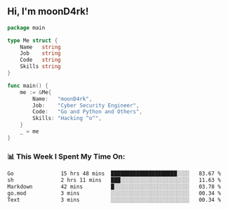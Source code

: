 <h2> Hi, I'm moonD4rk!</h2>

```go
package main

type Me struct {
	Name   string
	Job    string
	Code   string
	Skills string
}

func main() {
	me := &Me{
		Name:   "moonD4rk",
		Job:    "Cyber Security Engineer",
		Code:   "Go and Python and Others",
		Skills: "Hacking ^o^",
	}
	_ = me
}
```

<h3>📊 This Week I Spent My Time On:</h3>
<!-- <img align='right' src="https://github-readme-stats.vercel.app/api?username=moond4rk&show_icons=true&theme=radical", width="300" height="150"> -->

<!--START_SECTION:waka-->

```txt
Go               15 hrs 48 mins  █████████████████████░░░░   83.67 %
sh               2 hrs 11 mins   ███░░░░░░░░░░░░░░░░░░░░░░   11.63 %
Markdown         42 mins         █░░░░░░░░░░░░░░░░░░░░░░░░   03.78 %
go.mod           3 mins          ░░░░░░░░░░░░░░░░░░░░░░░░░   00.34 %
Text             3 mins          ░░░░░░░░░░░░░░░░░░░░░░░░░   00.34 %
```

<!--END_SECTION:waka-->

